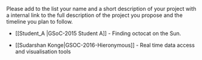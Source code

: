 Please add to the list your name and a short description of your project with a internal link 
to the full description of the project you propose and the timeline you plan to follow.
* [[Student_A |GSoC-2015  Student A]] - Finding octocat on the Sun.

* [[Sudarshan Konge|GSOC-2016-Hieronymous]] - Real time data access and visualisation tools


